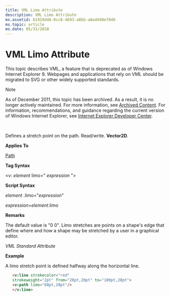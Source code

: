 ```yaml
---
title: VML Limo Attribute
description: VML Limo Attribute
ms.assetid: 61919d48-0cc8-4693-a8bb-a8a4498ef840
ms.topic: article
ms.date: 05/31/2018
---
```


# VML Limo Attribute

This topic describes VML, a feature that is deprecated as of Windows Internet Explorer 9. Webpages and applications that rely on VML should be migrated to SVG or other widely supported standards.

> [!Note]  
> As of December 2011, this topic has been archived. As a result, it is no longer actively maintained. For more information, see [Archived Content](https://docs.microsoft.com/previous-versions/windows/internet-explorer/ie-developer/). For information, recommendations, and guidance regarding the current version of Windows Internet Explorer, see [Internet Explorer Developer Center](https://msdn.microsoft.com/ie/).

 

Defines a stretch point on the path. Read/write. **Vector2D**.

**Applies To**

[Path](msdn-online-vml-path-element.md)

**Tag Syntax**

<v: *element* limo=" *expression* ">

**Script Syntax**

*element* .limo="*expression*"

*expression*=*element*.limo

**Remarks**

The default value is "0 0". Limo stretches are points on a shape's edge that define where and how a shape may be stretched by a user in a graphical editor.

*VML Standard Attribute*

**Example**

A limo stretch point is defined halfway along the horizontal line.


```HTML
   <v:line strokecolor="red"
   strokeweight="2pt" from="20pt,20pt" to="100pt,20pt">
   <v:path limo="60pt,20pt"/>
   </v:line>
```



 

 




